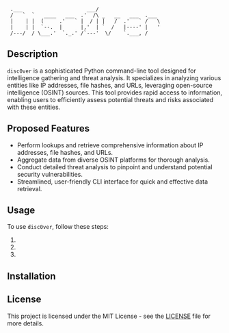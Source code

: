 ```
 .___                     ___/                    
 /   `  `   ____   ___  .'  /\ _   __   ___  .___ 
 |    | |  (     .'   ` |  / | |   /  .'   ` /   \
 |    | |  `--.  |      |,'  | `  /   |----' |   '
 /---/  / \___.'  `._.' /`---'  \/    `.___, /    
```

## Description

`disc0ver` is a sophisticated Python command-line tool designed for intelligence gathering and threat analysis. It specializes in analyzing various entities like IP addresses, file hashes, and URLs, leveraging open-source intelligence (OSINT) sources. This tool provides rapid access to information, enabling users to efficiently assess potential threats and risks associated with these entities.

## Proposed Features

- Perform lookups and retrieve comprehensive information about IP addresses, file hashes, and URLs.
- Aggregate data from diverse OSINT platforms for thorough analysis.
- Conduct detailed threat analysis to pinpoint and understand potential security vulnerabilities.
- Streamlined, user-friendly CLI interface for quick and effective data retrieval.

## Usage

To use `disc0ver`, follow these steps:

1. 

2. 

3. 

## Installation



## License

This project is licensed under the MIT License - see the [LICENSE](LICENSE) file for more details.